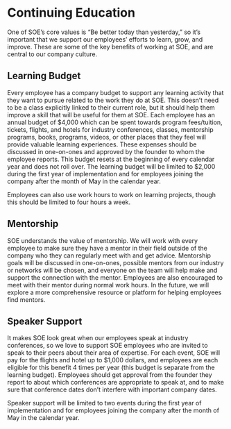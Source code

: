 # Continuing Education

One of SOE’s core values is “Be better today than yesterday,” so it’s important that we support our employees’ efforts to learn, grow, and improve. These are some of the key benefits of working at SOE, and are central to our company culture.

## Learning Budget

Every employee has a company budget to support any learning activity that they want to pursue related to the work they do at SOE. This doesn’t need to be a class explicitly linked to their current role, but it should help them improve a skill that will be useful for them at SOE. Each employee has an annual budget of $4,000 which can be spent towards program fees/tuition, tickets, flights, and hotels for industry conferences, classes, mentorship programs, books, programs, videos, or other places that they feel will provide valuable learning experiences. These expenses should be discussed in one-on-ones and approved by the founder to whom the employee reports. This budget resets at the beginning of every calendar year and does not roll over.  The learning budget will be limited to $2,000 during the first year of implementation and for employees joining the company after the month of May in the calendar year.

Employees can also use work hours to work on learning projects, though this should be limited to four hours a week.

## Mentorship

SOE understands the value of mentorship.  We will work with every employee to make sure they have a mentor in their field outside of the company who they can regularly meet with and get advice. Mentorship goals will be discussed in one-on-ones, possible mentors from our industry or networks will be chosen, and everyone on the team will help make and support the connection with the mentor. Employees are also encouraged to meet with their mentor during normal work hours. In the future, we will explore a more comprehensive resource or platform for helping employees find mentors.

## Speaker Support

It makes SOE look great when our employees speak at industry conferences, so we love to support SOE employees who are invited to speak to their peers about their area of expertise. For each event, SOE will pay for the flights and hotel up to $1,000 dollars, and employees are each eligible for this benefit 4 times per year (this budget is separate from the learning budget). Employees should get approval from the founder they report to about which conferences are appropriate to speak at, and to make sure that conference dates don’t interfere with important company dates.

Speaker support will be limited to two events during the first year of implementation and for employees joining the company after the month of May in the calendar year.
